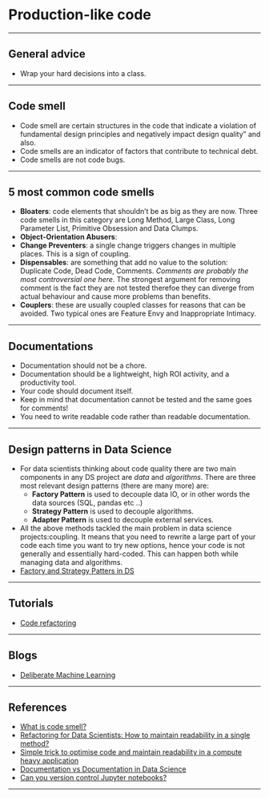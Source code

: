 # Production-like code
***

## General advice
- Wrap your hard decisions into a class.
***

## Code smell
- Code smell are certain structures in the code that indicate a violation of fundamental design principles and negatively impact design quality” and also.
-  Code smells are an indicator of factors that contribute to technical debt.
- Code smells are not code bugs.
***

## 5 most common code smells
- **Bloaters**: code elements that shouldn’t be as big as they are now. Three code smells in this category are Long Method, Large Class, Long Parameter List, Primitive Obsession and Data Clumps.
- **Object-Orientation Abusers**:
- **Change Preventers**: a single change triggers changes in multiple places. This is a sign of coupling.
- **Dispensables**: are something that add no value to the solution: Duplicate Code, Dead Code, Comments. *Comments are probably the most controversial one here*. The strongest argument for removing comment is the fact they are not tested therefoe they can diverge from actual behaviour and cause more problems than benefits.
- **Couplers**: these are usually coupled classes for reasons that can be avoided. Two typical ones are Feature Envy and Inappropriate Intimacy. 
***

## Documentations
- Documentation should not be a chore.
- Documentation should be a lightweight, high ROI activity, and a productivity tool.
- Your code should document itself. 
- Keep in mind that documentation cannot be tested and the same goes for comments!
- You need to write readable code rather than readable documentation. 
***

## Design patterns in Data Science
- For data scientists thinking about code quality there are two main components in any DS project are *data* and *algorithms*.
There are three most relevant design patterns (there are many more) are: 
    - **Factory Pattern** is used to decouple data IO, or in other words the data sources (SQL, pandas etc ..)
    - **Strategy Pattern** is used to decouple algorithms.
    - **Adapter Pattern** is used to decouple external services.
- All the above methods tackled the main problem in data science projects:coupling. It means that you need to rewrite a large part of your code each time you want to try new options, hence your code is not generally and essentially hard-coded. This can happen both while managing data and  algorithms.
- [Factory and Strategy Patters in DS](https://github.com/kyaiooiayk/Awesome-Python-Programming-Notes/blob/main/tutorials/Design_And_Architecture_Patterns/tutorials/Factory%20and%20Strategy%20Patterns%20in%20DS.ipynb)
***

## Tutorials
- [Code refactoring](https://github.com/kyaiooiayk/Awesome-Python-Programming-Notes/blob/main/tutorials/Production-grade%20code/Code%20refactoring.ipynb)
***

## Blogs
- [Deliberate Machine Learning](https://laszlo.substack.com)
***

## References
- [What is code smell?](https://laszlo.substack.com/p/what-is-a-code-smell-and-what-can)
- [Refactoring for Data Scientists: How to maintain readability in a single method?](https://laszlo.substack.com/p/refactoring-for-data-scientists-how)
- [Simple trick to optimise code and maintain readability in a compute heavy application](https://laszlo.substack.com/p/simple-trick-to-optimise-code-and)
- [Documentation vs Documentation in Data Science](https://laszlo.substack.com/p/documentation-vs-documentation-in)
- [Can you version control Jupyter notebooks?](https://laszlo.substack.com/p/can-you-version-control-jupyter-notebooks)
***
